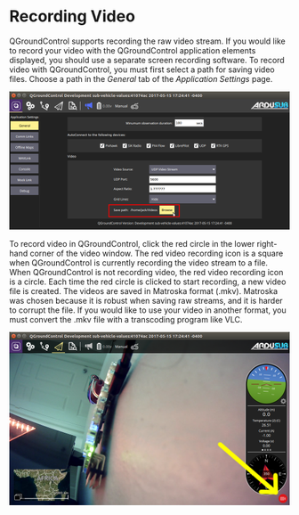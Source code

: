 # Recording Video

QGroundControl supports recording the raw video stream. If you would like to record your video with the QGroundControl application elements displayed, you should use a separate screen recording software. To record video with QGroundControl, you must first select a path for saving video files. Choose a path in the *General* tab of the *Application Settings* page.

<img src="/images/qgc/video-save-path.png" class="img-responsive img-center" style="max-height:400px;">

To record video in QGroundControl, click the red circle in the lower right-hand corner of the video window. The red video recording icon is a square when QGroundControl is currently recording the video stream to a file. When QGroundControl is not recording video, the red video recording icon is a circle. Each time the red circle is clicked to start recording, a new video file is created. The videos are saved in Matroska format (.mkv). Matroska was chosen because it is robust when saving raw streams, and it is harder to corrupt the file. If you would like to use your video in another format, you must convert the .mkv file with a transcoding program like VLC.

<img src="/images/qgc/video-record-button.png" class="img-responsive img-center" style="max-height:400px;" align="middle">
